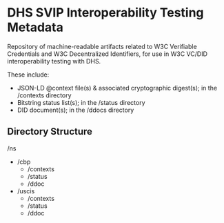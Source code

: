 # DHS SVIP Interoperability Testing Metadata

Repository of machine-readable artifacts related to W3C Verifiable Credentials and W3C Decentralized Identifiers, for use in W3C VC/DID interoperability testing with DHS.

These include:

- JSON-LD @context file(s) & associated cryptographic digest(s); in the /contexts directory
- Bitstring status list(s); in the /status directory
- DID document(s); in the /ddocs directory

## Directory Structure

/ns
- /cbp
  - /contexts
  - /status
  - /ddoc
- /uscis
  - /contexts
  - /status
  - /ddoc

